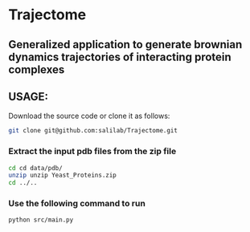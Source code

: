 # Trajectome

## Generalized application to generate brownian dynamics trajectories of interacting protein complexes

## USAGE:

Download the source code or clone it as follows:
```bash
git clone git@github.com:salilab/Trajectome.git
```

### Extract the input pdb files from the zip file
```bash
cd cd data/pdb/
unzip unzip Yeast_Proteins.zip 
cd ../..
```

### Use the following command to run
```bash
python src/main.py
```

